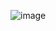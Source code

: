 ![image](https://user-images.githubusercontent.com/53333294/215995060-fcdd8a49-2009-48cb-a9e6-3649767290ba.png)

